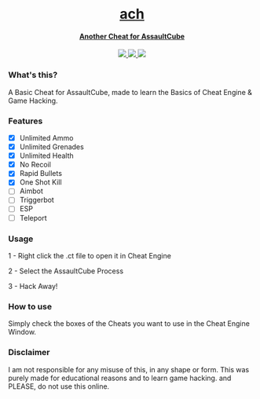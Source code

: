 <h1 align="center">
  <br>
  <a href="https://https://github.com/smintf/ach/">
  <br>
  ach
  <br>
</h1>


<h4 align="center">Another Cheat for AssaultCube</h4>

<p align="center">
  <a href="https://https://github.com/smintf/ach/">
    <img src="https://img.shields.io/badge/platform-windows-blue">
  </a>
  <a href="https://https://github.com/smintf/ach/">
      <img src="https://img.shields.io/badge/Cheat%20Engine-7.4-sucess">
  </a>
  <a href="https://https://github.com/smintf/ach/">
      <img src="https://img.shields.io/badge/AC%20Version-1.2.0.2-blueviolet">
  </a>
</p>

### What's this?
A Basic Cheat for AssaultCube, made to learn the Basics of Cheat Engine &amp; Game Hacking.

### Features

- [x] Unlimited Ammo
- [x] Unlimited Grenades
- [x] Unlimited Health
- [x] No Recoil
- [x] Rapid Bullets
- [x] One Shot Kill
- [ ] Aimbot
- [ ] Triggerbot
- [ ] ESP
- [ ] Teleport

### Usage
1 - Right click the .ct file to open it in Cheat Engine

2 - Select the AssaultCube Process

3 - Hack Away!

### How to use

Simply check the boxes of the Cheats you want to use in the Cheat Engine Window. 

### Disclaimer

I am not responsible for any misuse of this, in any shape or form. This was purely made for educational reasons and to learn game hacking. and PLEASE, do not use this online.
